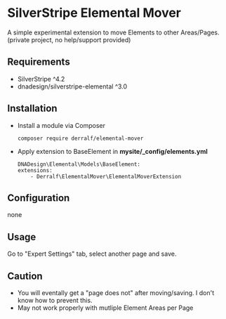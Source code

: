 # SilverStripe Elemental Mover

A simple experimental extension to move Elements to other Areas/Pages.  
(private project, no help/support provided)

## Requirements

* SilverStripe ^4.2
* dnadesign/silverstripe-elemental ^3.0


## Installation

- Install a module via Composer
  
  ```
  composer require derralf/elemental-mover
  ```

- Apply extension to BaseElement in **mysite/\_config/elements.yml**
  
  ```
  DNADesign\Elemental\Models\BaseElement:
  extensions:
      - Derralf\ElementalMover\ElementalMoverExtension

  ```


## Configuration

none

## Usage

Go to "Expert Settings" tab, select another page and save.

## Caution

- You will eventally get a "page does not" after moving/saving. I don't know how to prevent this.
- May not work properly with mutliple Element Areas per Page